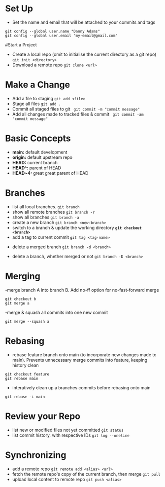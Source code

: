 # Set Up

- Set the name and email that will be attached to your commits and tags
```
git config --global user.name "Danny Adams"
git config --global user.email "my-email@gmail.com"
```
#Start a Project
- Create a local repo (omit<directory> to initialise the current directory as a git repo)
`git init <directory>`
- Download a remote repo
`git clone <url>`

# Make a Change

- Add a file to staging
` git add <file> `
- Stage all files
` git add . `
- Commit all staged files to git
` git commit -m "commit message"`
- Add all changes made to tracked files & commit
` git commit -am "commit message"`

# Basic Concepts

+ **main:** default development
+ **origin:** default upstream repo
+ **HEAD:** current branch
+ **HEAD^:** parent of HEAD
+ **HEAD~4:** great great parent of HEAD

# Branches

- list all local branches.  `git branch`
- show all remote branches  `git branch -r`
- show all branches `git branch -a`
- create a new branch `git branch <new-branch>`
- switch to a branch & update the working directory **`git checkout <branch>`**
- add a tag to current commit `git tag <tag-name>`
* delete a merged branch `git branch -d <branch>`
+ delete a branch, whether merged or not `git branch -D <branch>`

# Merging

-merge branch A into branch B. Add no-ff option for no-fast-forward merge
```
git checkout b
git merge a
```
-merge & squash all commits into one new commit
```
git merge --squash a
```
# Rebasing

- rebase feature branch onto main (to incorporate new changes made to main). Prevents unnecessary merge commits into feature, keeping history clean
```
git checkout feature
git rebase main
```
- interatively clean up a branches commits before rebasing onto main
```
git rebase -i main
```

# Review your Repo

- list new or modified files not yet committed `git status`
- list commit history, with respective IDs `git log --oneline`

# Synchronizing

- add a remote repo `git remote add <alias> <url>`
- fetch the remote repo's copy of the current branch, then merge `git pull`
- upload local content to remote repo `git push <alias>`



